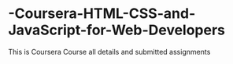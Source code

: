 # -Coursera-HTML-CSS-and-JavaScript-for-Web-Developers
This is Coursera Course all details and submitted assignments 
